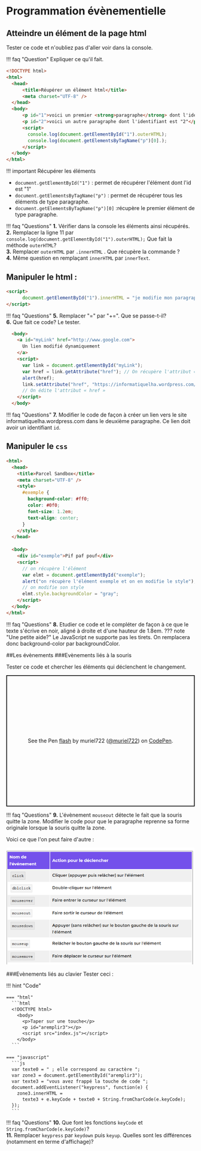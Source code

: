 # Programmation évènementielle
## Atteindre un élément de la page html
Tester ce code et n'oubliez pas d'aller voir dans la console.  

!!! faq "Question"
    Expliquer ce qu'il fait.

```html
<!DOCTYPE html>
<html>
  <head>
      <title>Réupérer un élément html</title>
      <meta charset="UTF-8" />
  </head>
  <body>
      <p id="1">voici un premier <strong>paragraphe</strong> dont l'identifiant est "1"</p>
      <p id="2">voici un autre paragraphe dont l'identifiant est "2"</p>
      <script>
        console.log(document.getElementById("1").outerHTML);
        console.log(document.getElementsByTagName("p")[0].);
      </script>
  </body>
</html>
```

!!! important Récupérer les éléments
  - `document.getElementById("1")` : permet de récupérer l'élément dont l'id est "1"   
  - `document.getElementsByTagName("p")` : permet de récupérer tous les éléments de type paragraphe.  
  - `document.getElementsByTagName("p")[0]` :récupère le premier élément de type paragraphe.  

!!! faq "Questions"
    **1.** Vérifier dans la console les éléments ainsi récupérés.   
		**2.** Remplacer la ligne 11 par `console.log(document.getElementById("1").outerHTML);` Que fait la méthode `outerHTML`?   
		**3.** Remplacer `outerHTML` par `.innerHTML` . Que récupère la commande ?   
		**4.** Même question en remplaçant `innerHTML` par `innerText`.   

## Manipuler le html :
```html
<script>
      document.getElementById("1").innerHTML = "je modifie mon paragraphe";
</script>
```
!!! faq "Questions"
    **5.** Remplacer "=" par "+=". Que se passe-t-il?  
    **6.** Que fait ce code? Le tester.  

```html
  <body>
    <a id="myLink" href="http://www.google.com">
      Un lien modifié dynamiquement
    </a>
    <script>
      var link = document.getElementById("myLink");
      var href = link.getAttribute("href"); // On récupère l'attribut « href »
      alert(href);
      link.setAttribute("href", "https://informatiquelha.wordpress.com/");
      // On édite l'attribut « href »
    </script>
  </body>
```

!!! faq "Questions"
    **7.** Modifier le code de façon à créer un lien vers le site informatiquelha.wordpress.com dans le deuxième paragraphe. Ce lien doit avoir un identifiant `id`.

##  Manipuler le `css`
```html
<html>
  <head>
    <title>Parcel Sandbox</title>
    <meta charset="UTF-8" />
    <style>
      #exemple {
        background-color: #ff0;
        color: #0f0;
        font-size: 1.2em;
        text-align: center;
      }
    </style>
  </head>

  <body>
    <div id="exemple">Pif paf pouf</div>
    <script>
      // on récupère l'élément
      var elmt = document.getElementById("exemple");
      alert("on récupère l'élément exemple et on en modifie le style");
      // on modifie son style
      elmt.style.backgroundColor = "gray";
    </script>
  </body>
</html>
```

!!! faq "Questions"
    **8.** Etudier ce code et le compléter de façon à ce que le texte s'écrive en noir, aligné à droite et d'une hauteur de 1.8em.
    ??? note "Une petite aide?"
        Le JavaScript ne supporte pas les tirets. On remplacera donc background-color par backgroundColor.  

##Les évènements
###Evènements liés à la souris

Tester ce code et chercher les éléments qui déclenchent le changement.

<p class="codepen" data-height="350" data-theme-id="dark" data-default-tab="html,result" data-user="muriel722" data-slug-hash="xxZPJyx" style="height: 350px; box-sizing: border-box; display: flex; align-items: center; justify-content: center; border: 2px solid; margin: 1em 0; padding: 1em;" data-pen-title="flash">
  <span>See the Pen <a href="https://codepen.io/muriel722/pen/xxZPJyx">
  flash</a> by muriel722 (<a href="https://codepen.io/muriel722">@muriel722</a>)
  on <a href="https://codepen.io">CodePen</a>.</span>
</p>
<script async src="https://static.codepen.io/assets/embed/ei.js"></script>


!!! faq "Questions"
    **9.** L'évènement `mouseout` détecte le fait que la souris quitte la zone. Modifier le code pour que le paragraphe reprenne sa forme originale lorsque la souris quitte la zone.  

Voici ce que l'on peut faire d'autre :

<img src="../src/evt_souris.png" alt="évènements liés à la souris"></p>

###Evènements liés au clavier
Tester ceci :

!!! hint "Code"  

    === "html"
      ```html
      <!DOCTYPE html>
        <body>
          <p>Taper sur une touche</p>
          <p id="aremplir3"></p>
          <script src="index.js"></script>
        </body>
      ```

    === "javascript"
      ```js
      var texte0 = " ; elle correspond au caractère ";
      var zone3 = document.getElementById("aremplir3");
      var texte3 = "vous avez frappé la touche de code ";
      document.addEventListener("keypress", function(e) {
        zone3.innerHTML =
          texte3 + e.keyCode + texte0 + String.fromCharCode(e.keyCode);
      });
      ```


!!! faq "Questions"
    **10.** Que font les fonctions `keyCode` et `String.fromCharCode(e.keyCode)`?  
    **11.** Remplacer `keypress` par `keydown` puis `keyup`. Quelles sont les différences (notamment en terme d'affichage)?  






